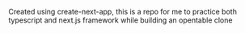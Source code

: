 Created using create-next-app, this is a repo for me to practice both typescript and next.js framework while building an opentable clone
